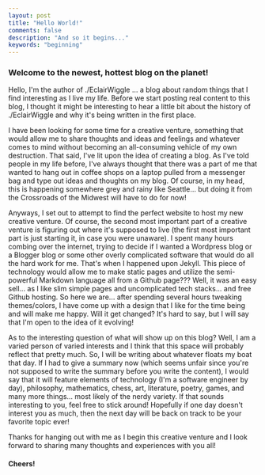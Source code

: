 ```yaml
---
layout: post
title: "Hello World!"
comments: false
description: "And so it begins..."
keywords: "beginning"
---
```


### Welcome to the newest, hottest blog on the planet!

Hello, I'm the author of ./EclairWiggle ... a blog about random things that I find interesting as I live my life. Before we start posting real content to this blog, I thought it might be interesting to hear a little bit about the history of ./EclairWiggle and why it's being written in the first place. 

I have been looking for some time for a creative venture, something that would allow me to share thoughts and ideas and feelings and whatever comes to mind without becoming an all-consuming vehicle of my own destruction. That said, I've lit upon the idea of creating a blog. As I've told people in my life before, I've always thought that there was a part of me that wanted to hang out in coffee shops on a laptop pulled from a messenger bag and type out ideas and thoughts on my blog. Of course, in my head, this is happening somewhere grey and rainy like Seattle... but doing it from the Crossroads of the Midwest will have to do for now!

Anyways, I set out to attempt to find the perfect website to host my new creative venture. Of course, the second most important part of a creative venture is figuring out where it's supposed to live (the first most important part is just starting it, in case you were unaware). I spent many hours combing over the internet, trying to decide if I wanted a Wordpress blog or a Blogger blog or some other overly complicated software that would do all the hard work for me. That's when I happened upon Jekyll. This piece of technology would allow me to make static pages and utilize the semi-powerful Markdown language all from a Github page??? Well, it was an easy sell... as I like slim simple pages and uncomplicated tech stacks... and free Github hosting. So here we are... after spending several hours tweaking themes/colors, I have come up with a design that I like for the time being and will make me happy. Will it get changed? It's hard to say, but I will say that I'm open to the idea of it evolving!

As to the interesting question of what will show up on this blog? Well, I am a varied person of varied interests and I think that this space will probably reflect that pretty much. So, I will be writing about whatever floats my boat that day. If I had to give a summary now (which seems unfair since you're not supposed to write the summary before you write the content), I would say that it will feature elements of technology (I'm a software engineer by day), philosophy, mathematics, chess, art, literature, poetry, games, and many more things... most likely of the nerdy variety. If that sounds interesting to you, feel free to stick around! Hopefully if one day doesn't interest you as much, then the next day will be back on track to be your favorite topic ever!

Thanks for hanging out with me as I begin this creative venture and I look forward to sharing many thoughts and experiences with you all!


#### Cheers!
